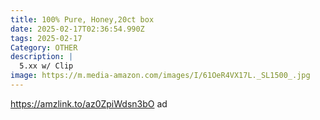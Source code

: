 ```yaml
---
title: 100% Pure, Honey,20ct box
date: 2025-02-17T02:36:54.990Z
tags: 2025-02-17
Category: OTHER
description: |
  5.xx w/ Clip 
image: https://m.media-amazon.com/images/I/61OeR4VX17L._SL1500_.jpg
---
```

https://amzlink.to/az0ZpiWdsn3bO  ad